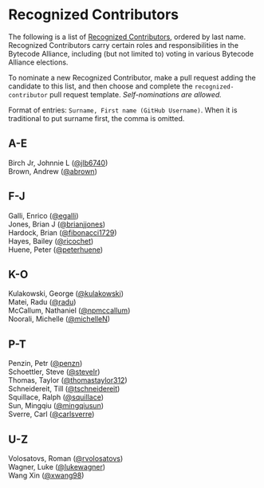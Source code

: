 # Recognized Contributors

The following is a list of [Recognized Contributors](https://github.com/technosophos/governance/blob/main/TSC/charter.md#recognized-contributors), ordered by last name. Recognized Contributors carry certain roles and responsibilities in the Bytecode Alliance, including (but not limited to) voting in various Bytecode Alliance elections.

To nominate a new Recognized Contributor, make a pull request adding the candidate to this list, and then choose and complete the `recognized-contributor` pull request template. _Self-nominations are allowed._

Format of entries: `Surname, First name (GitHub Username)`. When it is traditional to put surname first, the comma is omitted.

## A-E

Birch Jr, Johnnie L ([@jlb6740](https://github.com/jlb6740))  
Brown, Andrew ([@abrown](https://github.com/abrown))  

## F-J

Galli, Enrico ([@egalli](https://github.com/egalli))  
Jones, Brian J ([@brianjjones](https://github.com/brianjjones))  
Hardock, Brian ([@fibonacci1729](https://github.com/fibonacci1729))  
Hayes, Bailey ([@ricochet](https://github.com/ricochet))  
Huene, Peter ([@peterhuene](https://github.com/peterhuene))  

## K-O

Kulakowski, George ([@kulakowski](https://github.com/kulakowski-wasm))  
Matei, Radu ([@radu](https://github.com/radu-matei))  
McCallum, Nathaniel ([@npmccallum](https://github.com/npmccallum))  
Noorali, Michelle ([@michelleN](https://github.com/michelleN))  

## P-T

Penzin, Petr ([@penzn](https://github.com/penzn))  
Schoettler, Steve ([@stevelr](https://github.com/stevelr))  
Thomas, Taylor ([@thomastaylor312](https://github.com/thomastaylor312))  
Schneidereit, Till ([@tschneidereit](https://github.com/tschneidereit))  
Squillace, Ralph ([@squillace](https://github.com/squillace))  
Sun, Mingqiu ([@mingqiusun](https://github.com/mingqiusun))  
Sverre, Carl ([@carlsverre](https://github.com/carlsverre))  

## U-Z

Volosatovs, Roman ([@rvolosatovs](https://github.com/rvolosatovs))  
Wagner, Luke ([@lukewagner](https://github.com/lukewagner))  
Wang Xin ([@xwang98](https://github.com/xwang98))  
